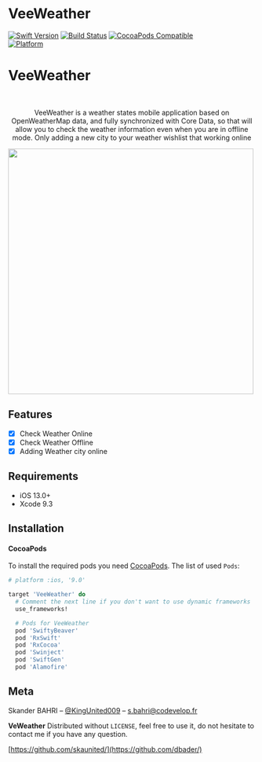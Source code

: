 # VeeWeather

[![Swift Version][swift-image]][swift-url]
[![Build Status][travis-image]][travis-url]
[![CocoaPods Compatible](https://img.shields.io/cocoapods/v/EZSwiftExtensions.svg)](https://img.shields.io/cocoapods/v/LFAlertController.svg)  
[![Platform](https://img.shields.io/cocoapods/p/LFAlertController.svg?style=flat)](http://cocoapods.org/pods/LFAlertController)

# VeeWeather
<br />
<p align="center">
  <p align="center">
  VeeWeather is a weather states mobile application based on OpenWeatherMap data, and fully synchronized with Core Data, so that will allow you to check the weather information even when you are in offline mode.
  Only adding a new city to your weather wishlist that working online   
  </p>
</p>

<p align="row">
<img src= "https://github.com/skaunited/VeeWeather/blob/main/VeeWeather/Demo/demo.gif" width="500" >
</p>

## Features

- [x] Check Weather Online
- [x] Check Weather Offline
- [x] Adding Weather city online

## Requirements

- iOS 13.0+
- Xcode 9.3

## Installation

#### CocoaPods
To install the required pods you need [CocoaPods](http://cocoapods.org/).
The list of used `Pods`:
```ruby
# platform :ios, '9.0'

target 'VeeWeather' do
  # Comment the next line if you don't want to use dynamic frameworks
  use_frameworks!

  # Pods for VeeWeather
  pod 'SwiftyBeaver'
  pod 'RxSwift'
  pod 'RxCocoa'
  pod 'Swinject'
  pod 'SwiftGen'
  pod 'Alamofire'

```

## Meta

Skander BAHRI – [@KingUnited009](https://twitter.com/KingUnited009) – s.bahri@codevelop.fr

**VeWeather** Distributed without ``LICENSE``, feel free to use it, do not hesitate to contact me if you have any question.

[https://github.com/skaunited/](https://github.com/dbader/)

[swift-image]:https://img.shields.io/badge/swift-5.0-orange.svg
[swift-url]: https://swift.org/
[travis-image]: https://img.shields.io/travis/dbader/node-datadog-metrics/master.svg?style=flat-square
[travis-url]: https://travis-ci.org/dbader/node-datadog-metrics
